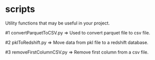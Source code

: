 # scripts

Utility functions that may be useful in your project.

#1 convertParquetToCSV.py
=> Used to convert parquet file to csv file.

#2 pklToRedshift.py
=> Move data from pkl file to a redshift database.

#3 removeFirstColumnCSV.py
=> Remove first column from a csv file.
